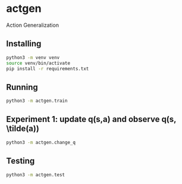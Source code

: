 # actgen
Action Generalization

## Installing
```bash
python3 -m venv venv
source venv/bin/activate
pip install -r requirements.txt
```

## Running
```bash
python3 -m actgen.train
```

## Experiment 1: update q(s,a) and observe q(s, \tilde(a))
```bash
python3 -m actgen.change_q
```
## Testing
```bash
python3 -m actgen.test
```